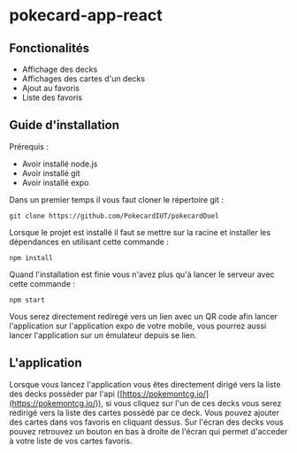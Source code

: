 # pokecard-app-react

## Fonctionalités

- Affichage des decks
- Affichages des cartes d'un decks
- Ajout au favoris
- Liste des favoris

## Guide d'installation 

Prérequis :

- Avoir installé node.js
- Avoir installé git
- Avoir installé expo

Dans un premier temps il vous faut cloner le répertoire git :

 `git clone https://github.com/PokecardIUT/pokecardDuel`
 
Lorsque le projet est installé il faut se mettre sur la racine et installer les dépendances en utilisant cette commande :

  `npm install`
  
Quand l'installation est finie vous n'avez plus qu'à lancer le serveur avec cette commande :

  `npm start`
  
Vous serez directement rediregé vers un lien avec un QR code afin lancer l'application sur l'application expo de votre mobile, vous pourrez aussi lancer l'application sur un émulateur depuis se lien.

## L'application

Lorsque vous lancez l'application vous êtes directement dirigé vers la liste des decks possèder par l'api ([https://pokemontcg.io/](https://pokemontcg.io/)), si vous cliquez sur l'un de ces decks vous serez redirigé vers la liste des cartes possèdé par ce deck. Vous pouvez ajouter des cartes dans vos favoris en cliquant dessus.
Sur l'écran des decks vous pouvez retrouvez un bouton en bas à droite de l'écran qui permet d'acceder à votre liste de vos cartes favoris.
